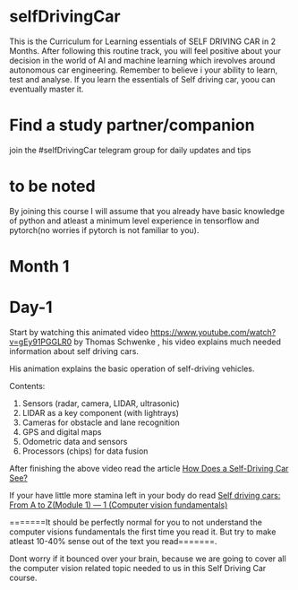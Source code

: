 # selfDrivingCar

This is the Curriculum for Learning essentials of SELF DRIVING CAR in 2 Months. After following this routine track, you will feel positive about your decision in the world of AI and machine learning which irevolves around autonomous car engineering. Remember to believe i your ability to learn, test and analyse. If you learn the essentials of Self driving car, yoou can eventually master it.


# Find a study partner/companion 
  join the #selfDrivingCar telegram group for daily updates and tips

# to be noted
By joining this course I will assume that you already have basic knowledge of python and atleast a minimum level experience in tensorflow and pytorch(no worries if pytorch is not familiar to you).




# Month 1 


# Day-1

  Start by watching this animated video https://www.youtube.com/watch?v=gEy91PGGLR0 by Thomas Schwenke , his video explains much needed information about self driving cars.
  
His animation explains the basic operation of self-driving vehicles.

Contents:

1) Sensors (radar, camera, LIDAR, ultrasonic) 
2) LIDAR as a key component (with lightrays) 
3) Cameras for obstacle and lane recognition 
4) GPS and digital maps 
5) Odometric data and sensors 
6) Processors (chips) for data fusion

After finishing the above video read the article [How Does a Self-Driving Car See?](https://blogs.nvidia.com/blog/2019/04/15/how-does-a-self-driving-car-see/)

If your have little more stamina left in your body do read [Self driving cars: From A to Z(Module 1) — 1 (Computer vision fundamentals) ](https://medium.com/autonomous-machines/self-driving-cars-from-a-to-z-module-1-1-91d7f3cd5ac4)

=======It should be perfectly normal for you to not understand the computer visions fundamentals the first time you read it. But try to make atleast 10-40% sense out of the text you read=======.

Dont worry if it bounced over your brain, because we are going to cover all the computer vision related topic needed to us in this Self
 Driving Car course.




